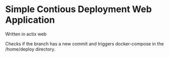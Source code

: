 # Simple Contious Deployment Web Application 

Written in actix web

Checks if the branch has a new commit and triggers docker-compose in the /home/deploy directory.



